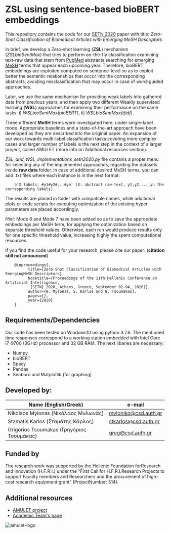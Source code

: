# ZSL using sentence-based bioBERT embeddings

This repository contains the code for our [SETN 2020](http://www.eetn.gr/index.php/setn-2020-home) paper with title: *Zero-Shot Classification of Biomedical Articles with Emerging MeSH Descriptors*

In brief, we develop a Zero-shot learning (**ZSL**) mechanism (*ZSLbioSentMax*) that tries to perform on-the-fly classification examining text-raw data that stem from [PubMed](https://www.ncbi.nlm.nih.gov/pubmed) abstracts searching for emerging [MeSH](https://www.ncbi.nlm.nih.gov/mesh) terms that appear each upcoming year. Therefore, bioBERT embeddings are exploited computed on sentence-level so as to exploit better the semantic relationships that occur into the corresponding abstracts, avoiding misclassification that may occur in case of word-guided approaches. 

Later, we use the same mechanism for providing weak labels into gathered data from previous years, and then apply two different Weakly supervised learning (**WSL**) approaches for examining their performance on the same tasks: i) *WSLbioSentMax(bioBERT)*, ii) *WSLbioSentMax(tfidf)*. 

Three different **MeSH** terms were investigated here, under single-label mode. Appropriate baselines and a state-of-the-art approach have been developed as they are described into the original paper. An expansion of our work towards multi-label classification tasks covering more complex cases and larger number of labels is the next step in the context of a larger project, called AMULET (more info on Additional resources section). 

*ZSL_and_WSL_implementations_setn2020.py* file contains a proper menu for selecting any of the implemented approaches, regarding the datasets inside **raw data** folder. In case of additional desired MeSH terms, you can add .txt files where each instance is in the next format:

        b'X labels: #y1#y2#...#yn' (X: abstract raw-text, y1,y2,...,yn the corresponding labels).

The results are placed in folder with compatible names, while additional plots or code scripts for executing optimization of the existing hyper-parameters are placed accordingly. 

*Hint*: Mode 6 and Mode 7 have been added so as to save the appropriate embeddings per MeSH term, for applying the optimization based on separate threshold values. Otherwise, each run would produce results only for one specific threshold value, increasing highly the spent computational resources.


If you find the code useful for your research, please cite our paper: (**citation still not announced**)

        @inproceedings{,
              title={Zero-Shot Classification of Biomedical Articles with EmergingMeSH Descriptors},
              booktitle={Proceedings of the 11th Hellenic Conference on Artificial Intelligence,
               {SETN} 2020, Athens, Greece, September 02-04, 2020)},
              author={N. Mylonas, S. Karlos and G. Tsoumakas},
              pages={},
              year={2020}
        }
        

## Requirements/Dependencies

Our code has been tested on Windows10 using python 3.7.6. The mentioned time responses correspond to a working station embedded with Intel Core i7-9700 (3GHz) processor and 32 GB RAM. The next libaries are necessary:

- Numpy
- bioBERT
- Spacy
- Pandas
- Seaborn and Matplotlib (for graphing)


## Developed by: 

|           Name  (English/Greek)            |      e-mail          |
| -------------------------------------------| ---------------------|
| Nikolaos Mylonas    (Νικόλαος Μυλωνάς)     | myloniko@csd.auth.gr |
| Stamatis Karlos     (Σταμάτης Κάρλος)      | stkarlos@csd.auth.gr |
| Grigorios Tsoumakas (Γρηγόριος Τσουμάκας)  | greg@csd.auth.gr     |

## Funded by

The research work was supported by the Hellenic Foundation forResearch and Innovation (H.F.R.I.) under the “First Call for H.F.R.I.Research Projects to support Faculty members and Researchers and the procurement of high-cost research equipment grant” (ProjectNumber: 514).

## Additional resources

- [AMULET project](https://www.linkedin.com/showcase/amulet-project/about/)
- [Academic Team's page](https://intelligence.csd.auth.gr/#)
 
 ![amulet-logo](https://user-images.githubusercontent.com/6009931/87019683-9204ad00-c1db-11ea-9394-855d1d3b41b3.png)

 

